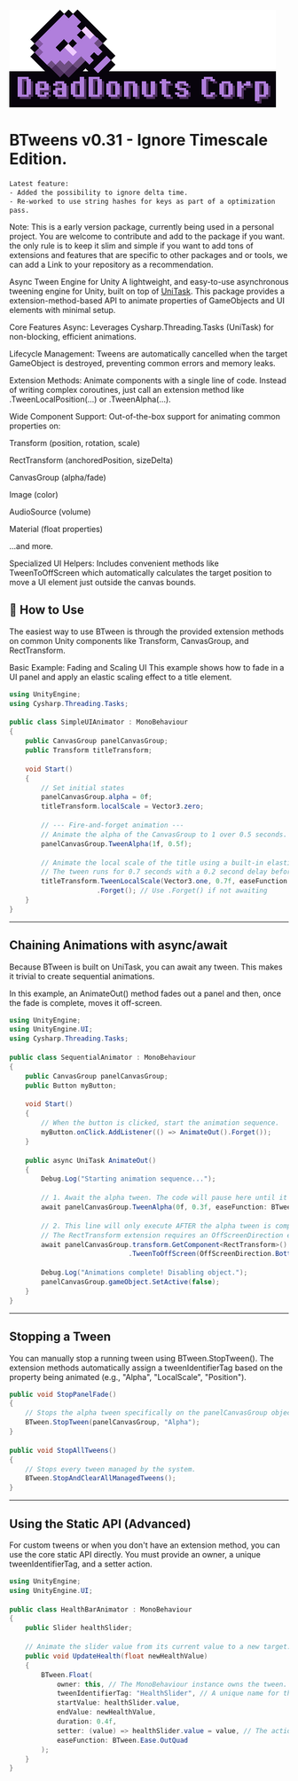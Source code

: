 ![alt text](https://github.com/staledonuts/Deaddonut-se/blob/main/DeadDonuts-Corp-banner.png "DeadDonuts Corp")

# BTweens v0.31 - Ignore Timescale Edition.

```
Latest feature:
- Added the possibility to ignore delta time.
- Re-worked to use string hashes for keys as part of a optimization pass.
```

Note: This is a early version package, currently being used in a personal project. You are welcome to contribute and add to the package if you want. the only rule is to keep it slim and simple if you want to add tons of extensions and features that are specific to other packages and or tools, we can add a Link to your repository as a recommendation.

Async Tween Engine for Unity
A lightweight, and easy-to-use asynchronous tweening engine for Unity, built on top of [UniTask](https://github.com/Cysharp/UniTask). This package provides a extension-method-based API to animate properties of GameObjects and UI elements with minimal setup.

Core Features
Async: Leverages Cysharp.Threading.Tasks (UniTask) for non-blocking, efficient animations.

Lifecycle Management: Tweens are automatically cancelled when the target GameObject is destroyed, preventing common errors and memory leaks.

Extension Methods: Animate components with a single line of code. Instead of writing complex coroutines, just call an extension method like .TweenLocalPosition(...) or .TweenAlpha(...).

Wide Component Support: Out-of-the-box support for animating common properties on:

Transform (position, rotation, scale)

RectTransform (anchoredPosition, sizeDelta)

CanvasGroup (alpha/fade)

Image (color)

AudioSource (volume)

Material (float properties)

...and more.

Specialized UI Helpers: Includes convenient methods like TweenToOffScreen which automatically calculates the target position to move a UI element just outside the canvas bounds.

## 🚀 How to Use
The easiest way to use BTween is through the provided extension methods on common Unity components like Transform, CanvasGroup, and RectTransform.

Basic Example: Fading and Scaling UI
This example shows how to fade in a UI panel and apply an elastic scaling effect to a title element.

```C#
using UnityEngine;
using Cysharp.Threading.Tasks;

public class SimpleUIAnimator : MonoBehaviour
{
    public CanvasGroup panelCanvasGroup;
    public Transform titleTransform;

    void Start()
    {
        // Set initial states
        panelCanvasGroup.alpha = 0f;
        titleTransform.localScale = Vector3.zero;

        // --- Fire-and-forget animation ---
        // Animate the alpha of the CanvasGroup to 1 over 0.5 seconds.
        panelCanvasGroup.TweenAlpha(1f, 0.5f);

        // Animate the local scale of the title using a built-in elastic ease.
        // The tween runs for 0.7 seconds with a 0.2 second delay before starting.
        titleTransform.TweenLocalScale(Vector3.one, 0.7f, easeFunction: BTween.Ease.OutElastic)
                      .Forget(); // Use .Forget() if not awaiting
    }
}
```
---
## Chaining Animations with async/await
Because BTween is built on UniTask, you can await any tween. This makes it trivial to create sequential animations.

In this example, an AnimateOut() method fades out a panel and then, once the fade is complete, moves it off-screen.
```C#
using UnityEngine;
using UnityEngine.UI;
using Cysharp.Threading.Tasks;

public class SequentialAnimator : MonoBehaviour
{
    public CanvasGroup panelCanvasGroup;
    public Button myButton;

    void Start()
    {
        // When the button is clicked, start the animation sequence.
        myButton.onClick.AddListener(() => AnimateOut().Forget());
    }

    public async UniTask AnimateOut()
    {
        Debug.Log("Starting animation sequence...");

        // 1. Await the alpha tween. The code will pause here until it's done.
        await panelCanvasGroup.TweenAlpha(0f, 0.3f, easeFunction: BTween.Ease.InQuad);

        // 2. This line will only execute AFTER the alpha tween is complete.
        // The RectTransform extension requires an OffScreenDirection enum.
        await panelCanvasGroup.transform.GetComponent<RectTransform>()
                              .TweenToOffScreen(OffScreenDirection.Bottom, 0.5f, easeFunction: BTween.Ease.InOutCubic);

        Debug.Log("Animations complete! Disabling object.");
        panelCanvasGroup.gameObject.SetActive(false);
    }
}
```
---
## Stopping a Tween
You can manually stop a running tween using BTween.StopTween(). The extension methods automatically assign a tweenIdentifierTag based on the property being animated (e.g., "Alpha", "LocalScale", "Position").

```C#
public void StopPanelFade()
{
    // Stops the alpha tween specifically on the panelCanvasGroup object.
    BTween.StopTween(panelCanvasGroup, "Alpha");
}

public void StopAllTweens()
{
    // Stops every tween managed by the system.
    BTween.StopAndClearAllManagedTweens();
}
```
---
## Using the Static API (Advanced)
For custom tweens or when you don't have an extension method, you can use the core static API directly. You must provide an owner, a unique tweenIdentifierTag, and a setter action.
```C#
using UnityEngine;
using UnityEngine.UI;

public class HealthBarAnimator : MonoBehaviour
{
    public Slider healthSlider;

    // Animate the slider value from its current value to a new target.
    public void UpdateHealth(float newHealthValue)
    {
        BTween.Float(
            owner: this, // The MonoBehaviour instance owns the tween.
            tweenIdentifierTag: "HealthSlider", // A unique name for this tween.
            startValue: healthSlider.value,
            endValue: newHealthValue,
            duration: 0.4f,
            setter: (value) => healthSlider.value = value, // The action that applies the value.
            easeFunction: BTween.Ease.OutQuad
        );
    }
}
```
